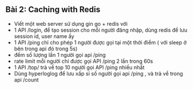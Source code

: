 ## Bài 2: Caching with Redis
- Viết một web server sử dụng gin go + redis với
- 1 API /login, để tạo session cho mỗi người đăng nhập, dùng redis để lưu session id, user name ấy
- 1 API /ping chỉ cho phép 1 người được gọi tại một thời điểm ( với sleep ở bên trong api đó trong 5s)
- đếm số lượng lần 1 người gọi api /ping
- rate limit mỗi người chỉ được gọi API /ping 2 lần trong 60s
- 1 API /top/ trả về top 10 người gọi API /ping nhiều nhất
- Dùng hyperloglog để lưu xấp sỉ số người gọi api /ping , và trả về trong api /count
